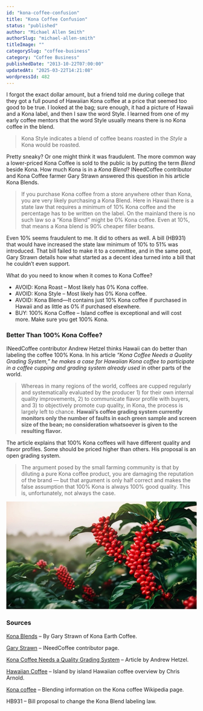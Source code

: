 ```yaml
---
id: "kona-coffee-confusion"
title: "Kona Coffee Confusion"
status: "published"
author: "Michael Allen Smith"
authorSlug: "michael-allen-smith"
titleImage: ""
categorySlug: "coffee-business"
category: "Coffee Business"
publishedDate: "2013-10-22T07:00:00"
updatedAt: "2025-03-22T14:21:08"
wordpressId: 482
---
```


I forgot the exact dollar amount, but a friend told me during college that they got a full pound of Hawaiian Kona coffee at a price that seemed too good to be true. I looked at the bag; sure enough, it had a picture of Hawaii and a Kona label, and then I saw the word Style. I learned from one of my early coffee mentors that the word Style usually means there is no Kona coffee in the blend.

> Kona Style indicates a blend of coffee beans roasted in the _Style_ a Kona would be roasted.

Pretty sneaky? Or one might think it was fraudulent. The more common way a lower-priced Kona Coffee is sold to the public is by putting the term _Blend_ beside Kona. How much Kona is in a _Kona Blend_? INeedCoffee contributor and Kona Coffee farmer Gary Strawn answered this question in his article Kona Blends.

> If you purchase Kona coffee from a store anywhere other than Kona, you are very likely purchasing a Kona Blend. Here in Hawaii there is a state law that requires a minimum of 10% Kona coffee and the percentage has to be written on the label. On the mainland there is no such law so a “Kona Blend” might be 0% Kona coffee. Even at 10%, that means a Kona blend is 90% cheaper filler beans.

Even 10% seems fraudulent to me. It did to others as well. A bill (HB931) that would have increased the state law minimum of 10% to 51% was introduced. That bill failed to make it to a committee, and in the same post, Gary Strawn details how what started as a decent idea turned into a bill that he couldn’t even support.

What do you need to know when it comes to Kona Coffee?

- AVOID: Kona Roast – Most likely has 0% Kona coffee.
- AVOID: Kona Style – Most likely has 0% Kona coffee.
- AVOID: Kona Blend—It contains just 10% Kona coffee if purchased in Hawaii and as little as 0% if purchased elsewhere.
- BUY: 100% Kona Coffee – Island coffee is exceptional and will cost more. Make sure you get 100% Kona.

### Better Than 100% Kona Coffee?

INeedCoffee contributor Andrew Hetzel thinks Hawaii can do better than labeling the coffee 100% Kona. In his article _“Kona Coffee Needs a Quality Grading System,” he makes a case for Hawaiian Kona coffee to participate in a coffee cupping and grading system already used_ in other parts of the world.

> Whereas in many regions of the world, coffees are cupped regularly and systematically evaluated by the producer 1) for their own internal quality improvements, 2) to communicate flavor profile with buyers, and 3) to objectively promote cup quality, in Kona, the process is largely left to chance. **Hawaii’s coffee grading system currently monitors only the number of faults in each green sample and screen size of the bean; no consideration whatsoever is given to the resulting flavor.**

The article explains that 100% Kona coffees will have different quality and flavor profiles. Some should be priced higher than others. His proposal is an open grading system.

> The argument posed by the small farming community is that by diluting a pure Kona coffee product, you are damaging the reputation of the brand — but that argument is only half correct and makes the false assumption that 100% Kona is always 100% good quality. This is, unfortunately, not always the case.

![](kona-ai.jpg)

### Sources

[Kona Blends](https://web.archive.org/web/20161005210039/http://www.konaearth.com/Life/2009/090216/) – By Gary Strawn of Kona Earth Coffee.

[Gary Strawn](/by/gary-strawn/) – INeedCoffee contributor page.

[Kona Coffee Needs a Quality Grading System](https://web.archive.org/web/20230606231944/https://www.coffeestrategies.com/2009/01/31/kona-coffee-needs-a-quality-grading-system/) – Article by Andrew Hetzel.

[Hawaiian Coffee](/hawaiian-coffee/) – Island by island Hawaiian coffee overview by Chris Arnold.

[Kona coffee](https://en.wikipedia.org/wiki/Kona_coffee#Kona_blends) – Blending information on the Kona coffee Wikipedia page.

HB931 – Bill proposal to change the Kona Blend labeling law.
